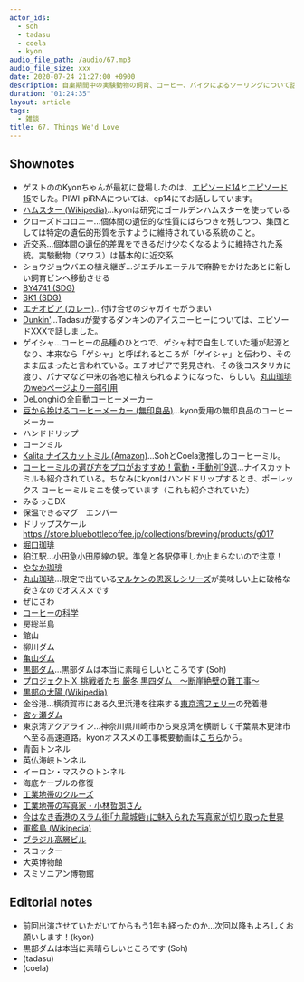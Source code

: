 ```yaml
---
actor_ids:
  - soh
  - tadasu
  - coela
  - kyon
audio_file_path: /audio/67.mp3
audio_file_size: xxx
date: 2020-07-24 21:27:00 +0900
description: 自粛期間中の実験動物の飼育、コーヒー、バイクによるツーリングについて話しました。
duration: "01:24:35"
layout: article
tags:
  - 雑談
title: 67. Things We'd Love
---
```


## Shownotes
- ゲストののKyonちゃんが最初に登場したのは、[エピソード14](https://researchat.fm/episode/14)と[エピソード15](https://researchat.fm/episode/15)でした。PIWI-piRNAについては、ep14にてお話ししています。
- [ハムスター (Wikipedia)](https://ja.wikipedia.org/wiki/%E3%83%8F%E3%83%A0%E3%82%B9%E3%82%BF%E3%83%BC)...kyonは研究にゴールデンハムスターを使っている
- クローズドコロニー...個体間の遺伝的な性質にばらつきを残しつつ、集団としては特定の遺伝的形質を示すように維持されている系統のこと。
- 近交系...個体間の遺伝的差異をできるだけ少なくなるように維持された系統。実験動物（マウス）は基本的に近交系
- ショウジョウバエの植え継ぎ...ジエチルエーテルで麻酔をかけたあとに新しい飼育ビンへ移動させる
- [BY4741 (SDG)](https://www.yeastgenome.org/strain/by4741)
- [SK1 (SDG)](https://www.yeastgenome.org/strain/S000204513)
- [エチオピア (カレー)](https://tabelog.com/tokyo/A1310/A131003/13000638/)...付け合せのジャガイモがうまい
- [Dunkin']()...Tadasuが愛するダンキンのアイスコーヒーについては、エピソードXXXで話しました。
- ゲイシャ...コーヒーの品種のひとつで、ゲシャ村で自生していた種が起源となり、本来なら「ゲシャ」と呼ばれるところが「ゲイシャ」と伝わり、そのまま広まったと言われている。エチオピアで発見され、その後コスタリカに渡り、パナマなど中米の各地に植えられるようになった、らしい。[丸山珈琲のwebページより一部引用]((https://www.gnavi.co.jp/dressing/article/22245/))
- [DeLonghiの全自動コーヒーメーカー](https://www.shop-casa-delonghi.com/SHOP/1012401/1012402/list.html)
- [豆から挽けるコーヒーメーカー (無印良品)](https://www.muji.com/jp/ja/store/cmdty/detail/4549738398165)...kyon愛用の無印良品のコーヒーメーカー
- ハンドドリップ
- コーンミル
- [Kalita ナイスカットミル (Amazon)](https://www.amazon.co.jp/dp/B000NJDT9M/ref=cm_sw_r_tw_dp_x_N2QjFbPHKF4JG)...SohとCoela激推しのコーヒーミル。
- [コーヒーミルの選び方をプロがおすすめ！電動・手動別19選](https://www.roomie.jp/2019/11/561295/#type)...ナイスカットミルも紹介されている。ちなみにkyonはハンドドリップするとき、ポーレックス コーヒーミルミニを使っています（これも紹介されていた）
- みるっこDX
- 保温できるマグ　エンバー
- ドリップスケール　https://store.bluebottlecoffee.jp/collections/brewing/products/g017
- [堀口珈琲](https://www.kohikobo.co.jp/)
- 狛江駅...小田急小田原線の駅。準急と各駅停車しか止まらないので注意！
- [やなか珈琲](https://www.yanaka-coffeeten.com/)
- [丸山珈琲](https://www.maruyamacoffee.com/)...限定で出ている[マルケンの恩返しシリーズ](https://www.maruyamacoffee.com/ec/feature/1912)が美味しい上に破格な安さなのでオススメです
- ぜにさわ
- [コーヒーの科学](https://www.amazon.co.jp/dp/B01C3P4G8G/ref=cm_sw_r_tw_dp_x_q0EjFbKNST2PZ)
- 房総半島
- 館山
- 柳川ダム
- [亀山ダム](http://www.city-kimitsu.jp/kanko/spot/sizen/dam-kameyama.html)
- [黒部ダム](https://www.kurobe-dam.com/)...黒部ダムは本当に素晴らしいところです (Soh)
- [プロジェクトＸ 挑戦者たち 厳冬 黒四ダム　～断崖絶壁の難工事～](https://www.nhk.or.jp/archives/teachers-l/list/id2019081/)
- [黒部の太陽 (Wikipedia)](https://ja.wikipedia.org/wiki/%E9%BB%92%E9%83%A8%E3%81%AE%E5%A4%AA%E9%99%BD)
- 金谷港...横須賀市にある久里浜港を往来する[東京湾フェリー](https://www.tokyowanferry.com/theme34.html)の発着港
- [宮ヶ瀬ダム](https://www.miyagase.or.jp/)
- 東京湾アクアライン...神奈川県川崎市から東京湾を横断して千葉県木更津市へ至る高速道路。kyonオススメの工事概要動画は[こちら](https://www.youtube.com/watch?v=OsX944VXVxs)から。
- 青函トンネル
- 英仏海峡トンネル
- イーロン・マスクのトンネル
- 海底ケーブルの修復
- [工業地帯のクルーズ](https://www.yokohama-cruising.jp/index.php?act=cruise&do=course_calendar&ship_id=004&course_id=00003)
- [工業地帯の写真家・小林哲朗さん](https://mainichi.jp/articles/20180226/ddl/k27/040/220000c)
- [今はなき香港のスラム街｢九龍城砦｣に魅入られた写真家が切り取った世界](https://www.businessinsider.jp/post-1652)
- [軍艦島 (Wikipedia)](https://ja.wikipedia.org/wiki/%E7%AB%AF%E5%B3%B6_(%E9%95%B7%E5%B4%8E%E7%9C%8C))
- [ブラジル高層ビル](https://news.nicovideo.jp/watch/nw3511381)
- スコッター
- 大英博物館
- スミソニアン博物館

## Editorial notes
- 前回出演させていただいてからもう1年も経ったのか…次回以降もよろしくお願いします！(kyon)
- 黒部ダムは本当に素晴らしいところです (Soh)
- (tadasu)
- (coela)

